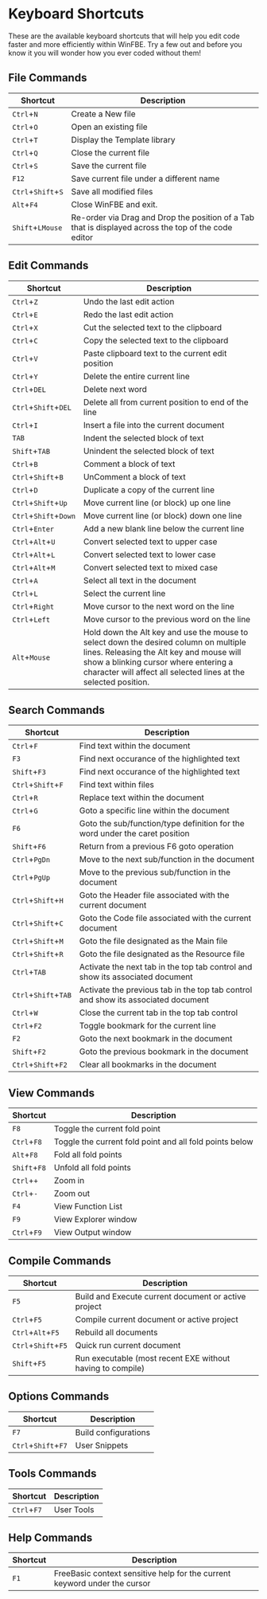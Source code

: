# Keyboard Shortcuts

These are the available keyboard shortcuts that will help you edit code faster and more efficiently within WinFBE. Try a few out and before you know it you will wonder how you ever coded without them!

## File Commands

| Shortcut           | Description       |
| ------------------ | ----------------- |
| ```Ctrl```+```N``` | Create a New file |
| ```Ctrl```+```O``` | Open an existing file |
| ```Ctrl```+```T``` | Display the Template library |
| ```Ctrl```+```Q``` | Close the current file |
| ```Ctrl```+```S``` | Save the current file |
| ```F12``` | Save current file under a different name |
| ```Ctrl```+```Shift```+```S``` | Save all modified files |
| ```Alt```+```F4``` | Close WinFBE and exit. |
| ```Shift```+```LMouse``` | Re-order via Drag and Drop the position of a Tab that is displayed across the top of the code editor |

## Edit Commands
| Shortcut           | Description       |
| ------------------ | ----------------- |
| ```Ctrl```+```Z``` | Undo the last edit action |
| ```Ctrl```+```E``` | Redo the last edit action |
| ```Ctrl```+```X``` | Cut the selected text to the clipboard |
| ```Ctrl```+```C``` | Copy the selected text to the clipboard |
| ```Ctrl```+```V``` | Paste clipboard text to the current edit position |
| ```Ctrl```+```Y``` | Delete the entire current line |
| ```Ctrl```+```DEL``` | Delete next word |
| ```Ctrl```+```Shift```+```DEL``` | Delete all from current position to end of the line |
| ```Ctrl```+```I``` | Insert a file into the current document |
| ```TAB``` | Indent the selected block of text |
| ```Shift```+```TAB``` | Unindent the selected block of text |
| ```Ctrl```+```B``` | Comment a block of text |
| ```Ctrl```+```Shift```+```B``` | UnComment a block of text |
| ```Ctrl```+```D``` | Duplicate a copy of the current line |
| ```Ctrl```+```Shift```+```Up``` | Move current line (or block) up one line |
| ```Ctrl```+```Shift```+```Down``` | Move current line (or block) down one line |
| ```Ctrl```+```Enter``` | Add a new blank line below the current line |
| ```Ctrl```+```Alt```+```U``` | Convert selected text to upper case |
| ```Ctrl```+```Alt```+```L``` | Convert selected text to lower case |
| ```Ctrl```+```Alt```+```M``` | Convert selected text to mixed case |
| ```Ctrl```+```A``` | Select all text in the document |
| ```Ctrl```+```L``` | Select the current line |
| ```Ctrl```+```Right``` | Move cursor to the next word on the line |
| ```Ctrl```+```Left``` | Move cursor to the previous word on the line |
| ```Alt```+```Mouse``` | Hold down the Alt key and use the mouse to select down the desired column on multiple lines. Releasing the Alt key and mouse will show a blinking cursor where entering a character will affect all selected lines at the selected position. |

## Search Commands
| Shortcut           | Description       |
| ------------------ | ----------------- |
| ```Ctrl```+```F``` | Find text within the document |
| ```F3```           | Find next occurance of the highlighted text |
| ```Shift```+```F3``` | Find next occurance of the highlighted text |
| ```Ctrl```+```Shift```+```F``` | Find text within files |
| ```Ctrl```+```R``` | Replace text within the document |
| ```Ctrl```+```G``` | Goto a specific line within the document |
| ```F6```           | Goto the sub/function/type definition for the word under the caret position  |
| ```Shift```+```F6``` | Return from a previous F6 goto operation |
| ```Ctrl```+```PgDn``` | Move to the next sub/function in the document |
| ```Ctrl```+```PgUp``` | Move to the previous sub/function in the document |
| ```Ctrl```+```Shift```+```H``` | Goto the Header file associated with the current document |
| ```Ctrl```+```Shift```+```C``` | Goto the Code file associated with the current document |
| ```Ctrl```+```Shift```+```M``` | Goto the file designated as the Main file |
| ```Ctrl```+```Shift```+```R``` | Goto the file designated as the Resource file |
| ```Ctrl```+```TAB``` | Activate the next tab in the top tab control and show its associated document |
| ```Ctrl```+```Shift```+```TAB``` | Activate the previous tab in the top tab control and show its associated document |
| ```Ctrl```+```W``` | Close the current tab in the top tab control |
| ```Ctrl```+```F2``` | Toggle bookmark for the current line |
| ```F2```            | Goto the next bookmark in the document |
| ```Shift```+```F2```| Goto the previous bookmark in the document |
| ```Ctrl```+```Shift```+```F2``` | Clear all bookmarks in the document |

## View Commands
| Shortcut           | Description       |
| ------------------ | ----------------- |
| ```F8```           | Toggle the current fold point |
| ```Ctrl```+```F8```| Toggle the current fold point and all fold points below |
| ```Alt```+```F8```   | Fold all fold points |
| ```Shift```+```F8``` | Unfold all fold points |
| ```Ctrl```+```+```   | Zoom in |
| ```Ctrl```+```-```   | Zoom out |
| ```F4```             | View Function List |
| ```F9```             | View Explorer window |
| ```Ctrl```+```F9```  | View Output window |

## Compile Commands
| Shortcut           | Description       |
| ------------------ | ----------------- |
| ```F5```           | Build and Execute current document or active project |
| ```Ctrl```+```F5```| Compile current document or active project |
| ```Ctrl```+```Alt```+```F5```| Rebuild all documents |
| ```Ctrl```+```Shift```+```F5```| Quick run current document |
| ```Shift```+```F5``` | Run executable (most recent EXE without having to compile) |

## Options Commands
| Shortcut           | Description       |
| ------------------ | ----------------- |
| ```F7```           | Build configurations |
| ```Ctrl```+```Shift```+```F7```| User Snippets |

## Tools Commands
| Shortcut           | Description       |
| ------------------ | ----------------- |
| ```Ctrl```+```F7``` | User Tools |

## Help Commands
| Shortcut           | Description       |
| ------------------ | ----------------- |
| ```F1``` | FreeBasic context sensitive help for the current keyword under the cursor |

